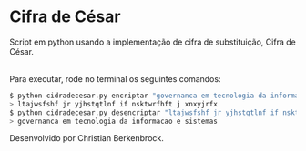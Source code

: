 # Cifra de César

Script em python usando a implementação de cifra de substituição, Cifra de César. 

<br>Para executar, rode no terminal os seguintes comandos:

```sh
$ python cidradecesar.py encriptar "governanca em tecnologia da informacao e sistemas"
> ltajwsfshf jr yjhstqtlnf if nsktwrfhft j xnxyjrfx
$ python cidradecesar.py desencriptar "ltajwsfshf jr yjhstqtlnf if nsktwrfhft j xnxyjrfx"
> governanca em tecnologia da informacao e sistemas
```

Desenvolvido por Christian Berkenbrock.
